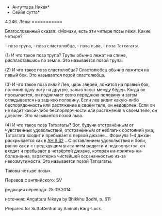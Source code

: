 * Ангуттара Никая*
* Сеййя сутта*

4\.246\. Лёжа
\=\=\=\=\=\=\=\=\=\=\=

Благословенный сказал: «Монахи, есть эти четыре позы лёжа\. Какие четыре?

\- поза трупа,
\- поза сластолюбца,
\- поза льва,
\- поза Татхагаты\.

\(1\) И что такое поза трупа? Трупы обычно лежат на спине, распластавшись по земле\. Это называется позой трупа\.

\(2\) И что такое поза сластолюбца? Сластолюбец обычно ложится на левый бок\. Это называется позой сластолюбца\.

\(3\) И что такое поза льва? Лев, царь зверей, ложится на правый бок, положив одну ногу на другую, зажав хвост между бёдер\. Когда он просыпается, он поднимает свою переднюю половину и затем оглядывается на заднюю половину\. Если лев видит какую\-либо беспорядочность или растяжение в своём теле, он недоволен\. Если он не видит какой\-либо беспорядочности или растяжения в своём теле, он доволен\. Это называется позой льва\.

\(4\) И что такое поза Татхагаты? Вот, будучи отстранённым от чувственных удовольствий, отстранённым от неблагих состояний ума, Татхагата входит и пребывает в первой джхане… Формула 1–4 джхан раскрывается как в [АН 9\.32](/an9\.32/ru/sv) …С оставлением удовольствия и боли, равно как и с предыдущим угасанием радости и недовольства, он входит и пребывает в четвёртой джхане, которая ни\-приятна\-ни\-болезненна, характерна чистейшей осознанностью из\-за невозмутимости\. Это называется позой Татхагаты\.

Таковы четыре позы»\.

Перевод с английского: SV

редакция перевода: 25\.09\.2014

источник: Anguttara Nikaya by Bhikkhu Bodhi, p\. 611

Prepared for SuttaCentral by Aminah Borg\-Luck\.